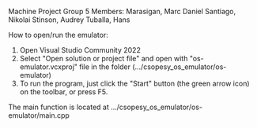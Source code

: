 Machine Project Group 5
Members:
Marasigan, Marc Daniel
Santiago, Nikolai 
Stinson, Audrey
Tuballa, Hans

How to open/run the emulator:
1. Open Visual Studio Community 2022
2. Select "Open solution or project file" and open with "os-emulator.vcxproj" file in the folder (.../csopesy_os_emulator/os-emulator)
3. To run the program, just click the "Start" button (the green arrow icon) on the toolbar, or press F5.

The main function is located at .../csopesy_os_emulator/os-emulator/main.cpp

